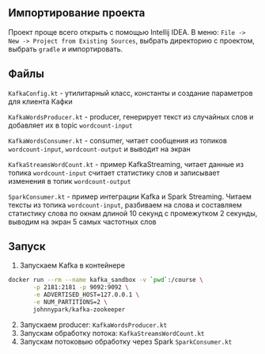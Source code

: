 ## Импортирование проекта

Проект проще всего открыть с помощью Intellij IDEA. В меню: 
`File -> New -> Project from Existing Sources`,  выбрать директорию с проектом, выбрать `gradle` и импортировать.

## Файлы
`KafkaConfig.kt` - утилитарный класс, константы и создание параметров для клиента Кафки 

`KafkaWordsProducer.kt` - producer, генерирует текст из случайных слов и добавляет их в topic `wordcount-input`

`KafkaWordsConsumer.kt` - consumer, читает сообщения из топиков  `wordcount-input`, `wordcount-output` и выводит на экран

`KafkaStreamsWordCount.kt` - пример KafkaStreaming, читает данные из топика `wordcount-input` считает статистику слов и 
записывает изменения в топик `wordcount-output`

`SparkConsumer.kt` - пример интеграции Kafka и Spark Streaming. Читаем тексты из топика `wordcount-input`, разбиваем на 
слова и составляем статистику слова по окнам длиной 10 секунд с промежутком 2 секунды, выводим на экран 5 самых частотных слов   

## Запуск

1. Запускаем Kafka в контейнере
```bash
docker run --rm --name kafka_sandbox -v `pwd`:/course \
       -p 2181:2181 -p 9092:9092 \
       -e ADVERTISED_HOST=127.0.0.1 \
       -e NUM_PARTITIONS=2 \
       johnnypark/kafka-zookeeper
```       
2. Запускаем producer: `KafkaWordsProducer.kt`
3. Запускам обработку потока: `KafkaStreamsWordCount.kt`
4. Запускам потоковыю обработку через Spark `SparkConsumer.kt`